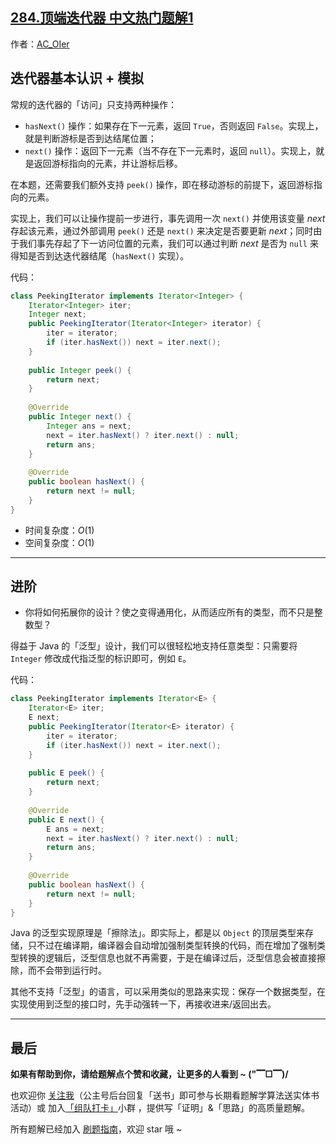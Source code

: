 ## [284.顶端迭代器 中文热门题解1](https://leetcode.cn/problems/peeking-iterator/solutions/100000/gong-shui-san-xie-die-dai-qi-ji-ben-ren-b77lz)

作者：[AC_OIer](https://leetcode.cn/u/AC_OIer)

## 迭代器基本认识 + 模拟

常规的迭代器的「访问」只支持两种操作：

* `hasNext()` 操作：如果存在下一元素，返回 `True`，否则返回 `False`。实现上，就是判断游标是否到达结尾位置；
* `next()` 操作：返回下一元素（当不存在下一元素时，返回 `null`）。实现上，就是返回游标指向的元素，并让游标后移。

在本题，还需要我们额外支持 `peek()` 操作，即在移动游标的前提下，返回游标指向的元素。

实现上，我们可以让操作提前一步进行，事先调用一次 `next()` 并使用该变量 $next$ 存起该元素，通过外部调用 `peek()` 还是 `next()` 来决定是否要更新 $next$；同时由于我们事先存起了下一访问位置的元素，我们可以通过判断 $next$ 是否为 `null` 来得知是否到达迭代器结尾（`hasNext()` 实现）。

代码：
```Java []
class PeekingIterator implements Iterator<Integer> {
    Iterator<Integer> iter;
    Integer next;
	public PeekingIterator(Iterator<Integer> iterator) {
        iter = iterator;
        if (iter.hasNext()) next = iter.next();
	}
	
	public Integer peek() {
        return next;
	}
	
	@Override
	public Integer next() {
        Integer ans = next;
        next = iter.hasNext() ? iter.next() : null;
	    return ans;
	}
	
	@Override
	public boolean hasNext() {
        return next != null;
	}
}
```
* 时间复杂度：$O(1)$
* 空间复杂度：$O(1)$

---

## 进阶

* 你将如何拓展你的设计？使之变得通用化，从而适应所有的类型，而不只是整数型？

得益于 Java 的「泛型」设计，我们可以很轻松地支持任意类型：只需要将 `Integer` 修改成代指泛型的标识即可，例如 `E`。

代码：
```Java []
class PeekingIterator implements Iterator<E> {
    Iterator<E> iter;
    E next;
	public PeekingIterator(Iterator<E> iterator) {
        iter = iterator;
        if (iter.hasNext()) next = iter.next();
	}
	
	public E peek() {
        return next;
	}
	
	@Override
	public E next() {
        E ans = next;
        next = iter.hasNext() ? iter.next() : null;
	    return ans;
	}
	
	@Override
	public boolean hasNext() {
        return next != null;
	}
}
```

Java 的泛型实现原理是「擦除法」。即实际上，都是以 `Object` 的顶层类型来存储，只不过在编译期，编译器会自动增加强制类型转换的代码，而在增加了强制类型转换的逻辑后，泛型信息也就不再需要，于是在编译过后，泛型信息会被直接擦除，而不会带到运行时。

其他不支持「泛型」的语言，可以采用类似的思路来实现：保存一个数据类型，在实现使用到泛型的接口时，先手动强转一下，再接收进来/返回出去。

---

## 最后

**如果有帮助到你，请给题解点个赞和收藏，让更多的人看到 ~ ("▔□▔)/**

也欢迎你 [关注我](https://oscimg.oschina.net/oscnet/up-19688dc1af05cf8bdea43b2a863038ab9e5.png)（公主号后台回复「送书」即可参与长期看题解学算法送实体书活动）或 加入[「组队打卡」](https://leetcode-cn.com/u/ac_oier/)小群 ，提供写「证明」&「思路」的高质量题解。

所有题解已经加入 [刷题指南](https://github.com/SharingSource/LogicStack-LeetCode/wiki)，欢迎 star 哦 ~ 
